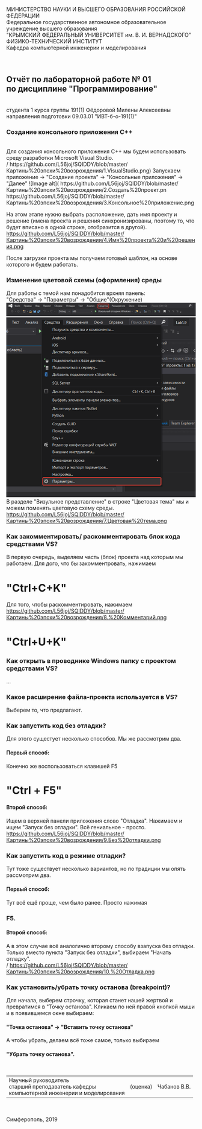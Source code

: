 МИНИСТЕРСТВО НАУКИ  И ВЫСШЕГО ОБРАЗОВАНИЯ РОССИЙСКОЙ ФЕДЕРАЦИИ  
Федеральное государственное автономное образовательное учреждение высшего образования  
"КРЫМСКИЙ ФЕДЕРАЛЬНЫЙ УНИВЕРСИТЕТ им. В. И. ВЕРНАДСКОГО"  
ФИЗИКО-ТЕХНИЧЕСКИЙ ИНСТИТУТ  
Кафедра компьютерной инженерии и моделирования
<br/><br/>
​
## Отчёт по лабораторной работе № 01<br/> по дисциплине "Программирование"
<br/>
​
студента 1 курса группы 191(1)  
Фёдоровой Милены Алексеевны  
направления подготовки 09.03.01 "ИВТ-б-о-191(1)"  
<br/>

### Создание консольного приложения С++
<br/>
Для создания консольного приложения С++ мы будем использовать среду разработки Microsoft Visual Studio.
<br>/
https://github.com/L56joj/SQIDDY/blob/master/Картины%20эпохи%20возрождения/1.VisualStudio.png)
Запускаем приложение -> "Создание проекта" -> "Консольные приложения" -> "Далее" ![Image alt](
https://github.com/L56joj/SQIDDY/blob/master/Картины%20эпохи%20возрождения/2.Создать%20проект.pn
https://github.com/L56joj/SQIDDY/blob/master/Картины%20эпохи%20возрождения/3.Консольное%20приложение.png

<br/>

На этом этапе нужно выбрать расположение, дать имя проекту и решение (имена проекта и решения синхронизированы, поэтому то, что будет вписано в одной строке, отобразится в другой).
<br/>
https://github.com/L56joj/SQIDDY/blob/master/Картины%20эпохи%20возрождения/4.Имя%20проекта%20и%20решения.png



После загрузки проекта мы получаем готовый шаблон, на основе которого и будем работать.
<br/>

### Изменение цветовой схемы (оформления) среды<br/>
Для работы с темой нам понадобится врхняя панель:<br/>
"Средства" -> "Параметры" -> "Общие"(Окружение)<br/>
![Image alt](https://github.com/L56joj/SQIDDY/blob/master/Картины%20эпохи%20возрождения/5.Средства.png)
![Image alt](https://github.com/L56joj/SQIDDY/blob/master/Картины%20эпохи%20возрождения/6.Параметры.png)
В разделе "Визульное представление" в строке "Цветовая тема" мы и можем поменять цветовую схему среды.
https://github.com/L56joj/SQIDDY/blob/master/Картины%20эпохи%20возрождения/7.Цветовая%20тема.png

### Как закомментировать/ раскомментировать блок кода средствами VS? <br/>
В первую очередь, выделяем часть (блок) проекта  над которым мы работаем. Для дого, что бы закомментровать, нажимаем <br/>
# "Сtrl+C+K" <br/>
Для того, чтобы раскомментировать, нажимаем <br/>
https://github.com/L56joj/SQIDDY/blob/master/Картины%20эпохи%20возрождения/8.%20Комментарий.png
# "Ctrl+U+K" <br/>

###  Как открыть в проводнике Windows папку с проектом средствами VS? <br/>
...<br/>
###  Какое расширение файла-проекта используется в VS?<br/>
Выберем то, что предлагают.


### Как запустить код без отладки?<br/>
Для этого сущестует несколько способов. Мы же рассмотрим два.
#### Первый способ: <br/>
Конечно же воспользоваться клавишей F5 <br/>
# "Ctrl + F5" <br/>
#### Второй способ:  <br/>
Ищем в верхней панели приложения слово "Отладка". Нажимаем и ищем "Запуск без отладки". Всё гениальное - просто. <br/>
https://github.com/L56joj/SQIDDY/blob/master/Картины%20эпохи%20возрождения/9.Без%20отладки.png
### Как запустить код в режиме отладки? <br/>
Тут тоже существует несколько вариантов, но по традиции мы опять рассмотрим два. <br/>
#### Первый способ: <br/>
Тут всё ещё проще, чем было ранее. 
Просто нажимая 
### F5.
#### Второй способ:  <br/>
А в этом случае всё аналогично второму способу взапуска без отладки. Только вместо пункта "Запуск без отладки", выбираем "Начать отладку". <br>/
https://github.com/L56joj/SQIDDY/blob/master/Картины%20эпохи%20возрождения/10.%20Отладка.png
### Как установить/убрать точку останова (breakpoint)? <br/>
Для начала, выберем строчку, которая станет нашей жертвой и превратимся в "Точку останова". Кликаем по ней правой кнопкой мыши и в появившемся окне выбираем: <br/>
#### "Точка останова" -> "Вставить точку останова" <br/>
А чтобы убрать, делаем всё тоже самое, только выбираем 
#### "Убрать точку останова".

<br/>
<table>
<tr><td>Научный руководитель<br/> старший преподаватель кафедры<br/> компьютерной инженерии и моделирования</td>
<td>(оценка)</td>
<td>Чабанов В.В.</td>
</tr>
</table>
<br/><br/>
​
Симферополь, 2019
